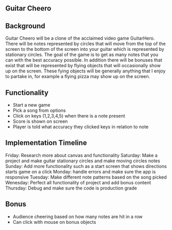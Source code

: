 Guitar Cheero 
---------------------------------


Background
---------------------------------
Guitar Cheero will be a clone of the acclaimed video game GuitarHero. There will be notes represented by circles that will move from the top of the screen to the bottom of the screen into your guitar which is represented by stationary circles. The goal of the game is to get as many notes that you can with the best accuracy possible. In addition there will be bonuses that exist that will be represented by flying objects that will occasionally show up on the screen. These fying objects  will be generally anything that I enjoy to partake in, for example a flying pizza may show up on the screen. 

Functionality
---------------------------------
- Start a new game
- Pick a song from options
- Click on keys (1,2,3,4,5) when there is a note present
- Score is shown on screen
- Player is told what accuracy they clicked keys in relation to note

Implementation Timeline
---------------------------------
Friday: Research more about canvas and functionality
Saturday: Make a project and make guitar stationary circles and make moving circles notes
Sunday: Add more functionality such as a start screen that shows directions starts game on a click
Monday: handle errors and make sure the app is responsive
Tuesday: Make different note patterns based on the song picked
Wenesday: Perfect all functionality of project and add bonus content
Thursday: Debug and make sure the code is production grade

Bonus
---------------------------------
- Audience cheering based on how many notes are hit in a row
- Can click with mouse on bonus objects


